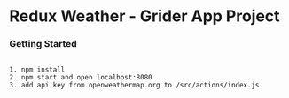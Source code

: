 # Redux Weather - Grider App Project

### Getting Started

```

1. npm install
2. npm start and open localhost:8080
3. add api key from openweathermap.org to /src/actions/index.js
```


